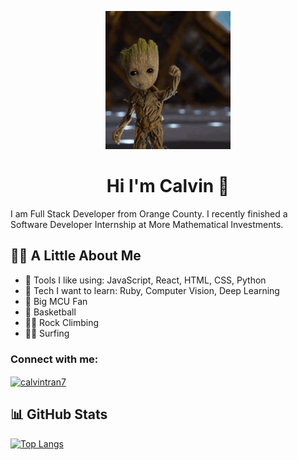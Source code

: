 
<p align="center">
  <img src="https://github.com/CalvinTran7/CalvinTran7/blob/main/hello.gif" />
</p>

<h1 align="center">Hi I'm Calvin 👋 </h1>

I am Full Stack Developer from Orange County. I recently finished a Software Developer Internship at More Mathematical Investments. 

## 🙋‍♂️   A Little About Me
* 🧰  Tools I like using:  JavaScript, React, HTML, CSS, Python
* 📖  Tech I want to learn: Ruby, Computer Vision, Deep Learning
* 🎥  Big MCU Fan
* 🏀  Basketball
* 🧗‍♂️  Rock Climbing
* 🏄‍♂️  Surfing 


<h3 align="left">Connect with me:</h3>
<p align="left">
<a href="https://linkedin.com/in/calvintran7" target="blank"><img align="center" src="https://raw.githubusercontent.com/rahuldkjain/github-profile-readme-generator/master/src/images/icons/Social/linked-in-alt.svg" alt="calvintran7" height="30" width="40" /></a>
</p>


## 📊   GitHub Stats
[![Top Langs](https://github-readme-stats.vercel.app/api/top-langs/?username=CalvinTran7&layout=compact)](https://github.com/anuraghazra/github-readme-stats)
